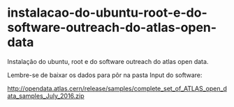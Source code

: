 # instalacao-do-ubuntu-root-e-do-software-outreach-do-atlas-open-data
Instalação do ubuntu, root e do software outreach do atlas open data.

Lembre-se de baixar os dados para pôr na pasta Input do software:

http://opendata.atlas.cern/release/samples/complete_set_of_ATLAS_open_data_samples_July_2016.zip
